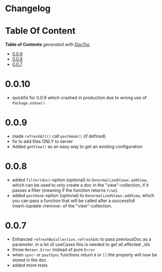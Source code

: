 # Changelog

# Table Of Content

<!-- START doctoc generated TOC please keep comment here to allow auto update -->
<!-- DON'T EDIT THIS SECTION, INSTEAD RE-RUN doctoc TO UPDATE -->
**Table of Contents**  *generated with [DocToc](https://github.com/thlorenz/doctoc)*

- [0.0.9](#009)
- [0.0.8](#008)
- [0.0.7](#007)

<!-- END doctoc generated TOC please keep comment here to allow auto update -->


# 0.0.10
  * quickfix for 0.0.9 which crashed in production due to wrong use of `Package.onUse()`

# 0.0.9
  * made `refreshAll()` call `postHook()` (if defined)
  * fix to add files ONLY to server
  * Added `getView()` as an easy way to get an existing configuration

# 0.0.8
  * added `filter(doc)`-option (optional) to `DenormalizedViews.addView`, which can be used to only create a doc in the "view"-collection, if it passes a filter (meaning if the function returns `true`).
  * added `postHook`-option (optional) to `DenormalizedViews.addView`, which you can pass a function that will be called after a successfull insert-/update-/remove- of the "view"-collection.

# 0.0.7
  * Enhanced ``refreshByCollection.refreshIds`` to pass previousDoc as a parameter. In a lot of useCases this is needed to get all affected _ids
  * throw ``Meteor.Error`` instead of pure ``Error``
  * when ``sync``- or ``postSync`` functions return ``0`` or ``[]`` the property will now be stored in the doc
  * added more tests

